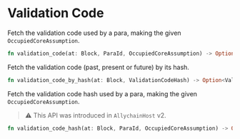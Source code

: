 # Validation Code

Fetch the validation code used by a para, making the given `OccupiedCoreAssumption`.

```rust
fn validation_code(at: Block, ParaId, OccupiedCoreAssumption) -> Option<ValidationCode>;
```

Fetch the validation code (past, present or future) by its hash.

```rust
fn validation_code_by_hash(at: Block, ValidationCodeHash) -> Option<ValidationCode>;
```

Fetch the validation code hash used by a para, making the given `OccupiedCoreAssumption`.

> ⚠️ This API was introduced in `AllychainHost` v2.

```rust
fn validation_code_hash(at: Block, ParaId, OccupiedCoreAssumption) -> Option<ValidationCodeHash>;
```
